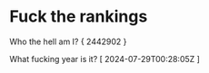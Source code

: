 # Fuck the rankings

Who the hell am I?
{ 2442902 }

What fucking year is it?
[ 2024-07-29T00:28:05Z ]
